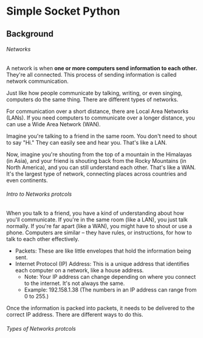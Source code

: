 # Simple Socket Python



## Background 

###### Networks

A network is when **one or more computers send information to each other.** They're all connected. This process of sending information is called network communication.

Just like how people communicate by talking, writing, or even singing, computers do the same thing. There are different types of networks.

For communication over a short distance, there are Local Area Networks (LANs). If you need computers to communicate over a longer distance, you can use a Wide Area Network (WAN).

Imagine you're talking to a friend in the same room. You don't need to shout to say "Hi." They can easily see and hear you. That's like a LAN.

Now, imagine you're shouting from the top of a mountain in the Himalayas (in Asia), and your friend is shouting back from the Rocky Mountains (in North America), and you can still understand each other. That's like a WAN. It's the largest type of network, connecting places across countries and even continents.

###### Intro to Networks protcols
When you talk to a friend, you have a kind of understanding about how you'll communicate. If you're in the same room (like a LAN), you just talk normally. If you're far apart (like a WAN), you might have to shout or use a phone. Computers are similar – they have rules, or instructions, for how to talk to each other effectively.

* Packets: These are like little envelopes that hold the information being sent.
* Internet Protocol (IP) Address: This is a unique address that identifies each computer on a network, like a house address.
    * Note: Your IP address can change depending on where you connect to the internet. It's not always the same.
    * Example: 192.158.1.38 (The numbers in an IP address can range from 0 to 255.)

Once the information is packed into packets, it needs to be delivered to the correct IP address. There are different ways to do this.

###### Types of Networks protcols

